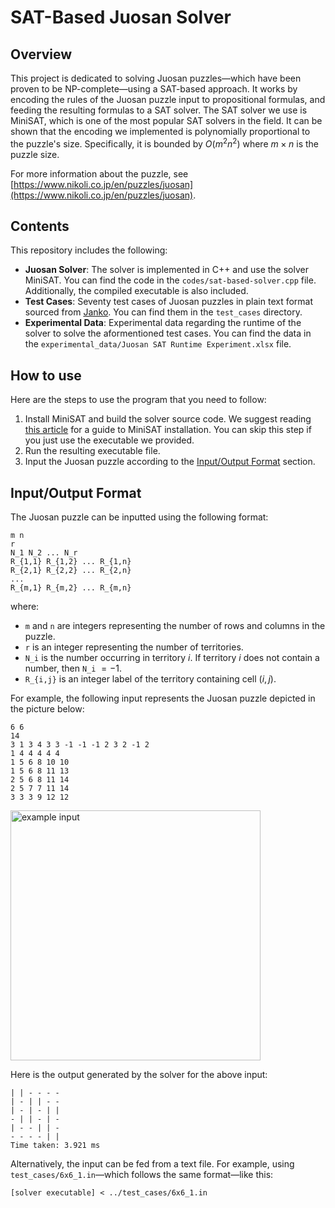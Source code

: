 # SAT-Based Juosan Solver

## Overview

This project is dedicated to solving Juosan puzzles&mdash;which have been proven to be NP-complete&mdash;using a SAT-based approach.
It works by encoding the rules of the Juosan puzzle input to propositional formulas, and feeding the resulting formulas to a SAT solver. 
The SAT solver we use is MiniSAT, which is one of the most popular SAT solvers in the field.
It can be shown that the encoding we implemented is polynomially proportional to the puzzle's size. Specifically, it is bounded by $O(m^2 n^2)$ where $m \times n$ is the puzzle size.

For more information about the puzzle, see [https://www.nikoli.co.jp/en/puzzles/juosan](https://www.nikoli.co.jp/en/puzzles/juosan).

## Contents

This repository includes the following:

* **Juosan Solver**: The solver is implemented in C++ and use the solver MiniSAT. You can find the code in the `codes/sat-based-solver.cpp` file. Additionally, the compiled executable is also included.
* **Test Cases**: Seventy test cases of Juosan puzzles in plain text format sourced from [Janko](https://www.janko.at/Raetsel/Juosan/index.htm). You can find them in the `test_cases` directory.
* **Experimental Data**: Experimental data regarding the runtime of the solver to solve the aformentioned test cases. You can find the data in the `experimental_data/Juosan SAT Runtime Experiment.xlsx` file.

## How to use

Here are the steps to use the program that you need to follow:

1. Install MiniSAT and build the solver source code. We suggest reading [this article](https://medium.com/@timbersama2020/minisat-installation-guide-efb99a897138) for a guide to MiniSAT installation. You can skip this step if you just use the executable we provided.
2. Run the resulting executable file.
3. Input the Juosan puzzle according to the [Input/Output Format](#inputoutput-format) section.

## Input/Output Format

The Juosan puzzle can be inputted using the following format:

```
m n
r
N_1 N_2 ... N_r
R_{1,1} R_{1,2} ... R_{1,n}
R_{2,1} R_{2,2} ... R_{2,n}
...
R_{m,1} R_{m,2} ... R_{m,n}
```

where:

* `m` and `n` are integers representing the number of rows and columns in the puzzle.
* `r` is an integer representing the number of territories.
* `N_i` is the number occurring in territory $i$. If territory $i$ does not contain a number, then `N_i` $= -1$.
* `R_{i,j}` is an integer label of the territory containing cell $(i,j)$.

For example, the following input represents the Juosan puzzle depicted in the picture below:
```
6 6
14
3 1 3 4 3 3 -1 -1 -1 2 3 2 -1 2
1 4 4 4 4 4
1 5 6 8 10 10
1 5 6 8 11 13
2 5 6 8 11 14
2 5 7 7 11 14
3 3 3 9 12 12
```

<img src="https://github.com/tsaqifammar/juosan-sat/assets/54428874/4219a59b-1ae5-47ca-807f-f8df49999094" alt="example input" width="400">

Here is the output generated by the solver for the above input:
```
| | - - - -
| - | | - -
| - | - | |
- | | - | -
| - - | | -
- - - - | |
Time taken: 3.921 ms
```

Alternatively, the input can be fed from a text file.
For example, using `test_cases/6x6_1.in`&mdash;which follows the same format&mdash;like this:
```
[solver executable] < ../test_cases/6x6_1.in
```
